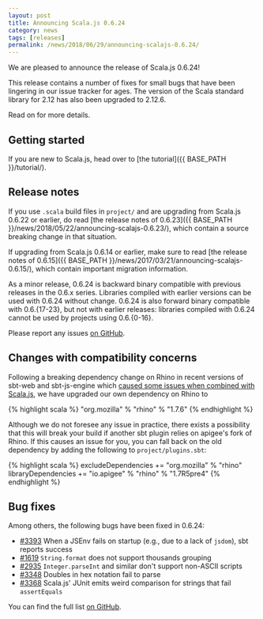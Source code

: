 ```yaml
---
layout: post
title: Announcing Scala.js 0.6.24
category: news
tags: [releases]
permalink: /news/2018/06/29/announcing-scalajs-0.6.24/
---
```



We are pleased to announce the release of Scala.js 0.6.24!

This release contains a number of fixes for small bugs that have been lingering in our issue tracker for ages.
The version of the Scala standard library for 2.12 has also been upgraded to 2.12.6.

Read on for more details.

<!--more-->

## Getting started

If you are new to Scala.js, head over to
[the tutorial]({{ BASE_PATH }}/tutorial/).

## Release notes

If you use `.scala` build files in `project/` and are upgrading from Scala.js 0.6.22 or earlier, do read [the release notes of 0.6.23]({{ BASE_PATH }}/news/2018/05/22/announcing-scalajs-0.6.23/), which contain a source breaking change in that situation.

If upgrading from Scala.js 0.6.14 or earlier, make sure to read [the release notes of 0.6.15]({{ BASE_PATH }}/news/2017/03/21/announcing-scalajs-0.6.15/), which contain important migration information.

As a minor release, 0.6.24 is backward binary compatible with previous releases in the 0.6.x series.
Libraries compiled with earlier versions can be used with 0.6.24 without change.
0.6.24 is also forward binary compatible with 0.6.{17-23}, but not with earlier releases: libraries compiled with 0.6.24 cannot be used by projects using 0.6.{0-16}.

Please report any issues [on GitHub](https://github.com/scala-js/scala-js/issues).

## Changes with compatibility concerns

Following a breaking dependency change on Rhino in recent versions of sbt-web and sbt-js-engine which [caused some issues when combined with Scala.js](https://github.com/sbt/sbt-less/issues/95), we have upgraded our own dependency on Rhino to

{% highlight scala %}
"org.mozilla" % "rhino" % "1.7.6"
{% endhighlight %}

Although we do not foresee any issue in practice, there exists a possibility that this will break your build if another sbt plugin relies on apigee's fork of Rhino.
If this causes an issue for you, you can fall back on the old dependency by adding the following to `project/plugins.sbt`:

{% highlight scala %}
excludeDependencies += "org.mozilla" % "rhino"
libraryDependencies += "io.apigee" % "rhino" % "1.7R5pre4"
{% endhighlight %}

## Bug fixes

Among others, the following bugs have been fixed in 0.6.24:

* [#3393](https://github.com/scala-js/scala-js/issues/3393) When a JSEnv fails on startup (e.g., due to a lack of `jsdom`), sbt reports success
* [#1619](https://github.com/scala-js/scala-js/issues/1619) `String.format` does not support thousands grouping
* [#2935](https://github.com/scala-js/scala-js/issues/2935) `Integer.parseInt` and similar don't support non-ASCII scripts
* [#3348](https://github.com/scala-js/scala-js/issues/3348) Doubles in hex notation fail to parse
* [#3368](https://github.com/scala-js/scala-js/issues/3368) Scala.js' JUnit emits weird comparison for strings that fail `assertEquals`

You can find the full list [on GitHub](https://github.com/scala-js/scala-js/issues?q=is%3Aissue+milestone%3Av0.6.24+is%3Aclosed).
